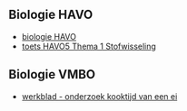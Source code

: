 ## Biologie HAVO
- [biologie HAVO](biologiehavo.md)
- [toets HAVO5 Thema 1 Stofwisseling](toetsH5.md)


## Biologie VMBO
- [werkblad - onderzoek kooktijd van een ei](wbkokenvaneenei.md)
